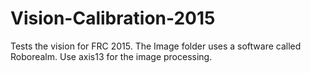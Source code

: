 # Vision-Calibration-2015
Tests the vision for FRC 2015.
The Image folder uses a software called Roborealm.
Use axis13 for the image processing.
